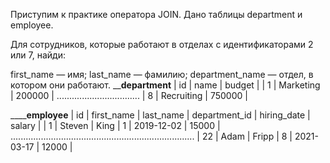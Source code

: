 Приступим к практике оператора JOIN. Дано таблицы department и employee.

Для сотрудников, которые работают в отделах с идентификаторами 2 или 7, найди:

first_name — имя;
last_name — фамилию;
department_name — отдел, в котором они работают.
____________department__________
| id |    name      |  budget   |
| 1  | Marketing    | 200000    |
.................................
| 8  | Recruiting   | 750000    |

__________________________________employee______________________________
| id | first_name  | last_name   | department_id | hiring_date | salary |
| 1  | Steven      | King        | 1             | 2019-12-02  | 15000  |
.........................................................................
| 22 | Adam        | Fripp       | 8             | 2021-03-17  | 12000  |